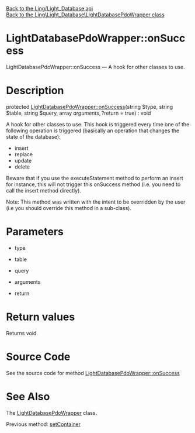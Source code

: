 [Back to the Ling/Light_Database api](https://github.com/lingtalfi/Light_Database/blob/master/doc/api/Ling/Light_Database.md)<br>
[Back to the Ling\Light_Database\LightDatabasePdoWrapper class](https://github.com/lingtalfi/Light_Database/blob/master/doc/api/Ling/Light_Database/LightDatabasePdoWrapper.md)


LightDatabasePdoWrapper::onSuccess
================



LightDatabasePdoWrapper::onSuccess — A hook for other classes to use.




Description
================


protected [LightDatabasePdoWrapper::onSuccess](https://github.com/lingtalfi/Light_Database/blob/master/doc/api/Ling/Light_Database/LightDatabasePdoWrapper/onSuccess.md)(string $type, string $table, string $query, array $arguments, ?$return = true) : void




A hook for other classes to use.
This hook is triggered every time one of the following operation is triggered (basically an operation that
changes the state of the database):

- insert
- replace
- update
- delete


Beware that if you use the executeStatement method to perform an insert for instance, this will not trigger
this onSuccess method (i.e. you need to call the insert method directly).

Note: This method was written with the intent to be overridden by the user (i.e you should override this method in a sub-class).



Parameters
================


- type

    

- table

    

- query

    

- arguments

    

- return

    


Return values
================

Returns void.








Source Code
===========
See the source code for method [LightDatabasePdoWrapper::onSuccess](https://github.com/lingtalfi/Light_Database/blob/master/LightDatabasePdoWrapper.php#L178-L205)


See Also
================

The [LightDatabasePdoWrapper](https://github.com/lingtalfi/Light_Database/blob/master/doc/api/Ling/Light_Database/LightDatabasePdoWrapper.md) class.

Previous method: [setContainer](https://github.com/lingtalfi/Light_Database/blob/master/doc/api/Ling/Light_Database/LightDatabasePdoWrapper/setContainer.md)<br>

